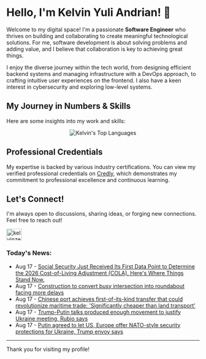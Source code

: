 # Hello, I'm Kelvin Yuli Andrian! 👋

Welcome to my digital space! I'm a passionate **Software Engineer** who thrives on building and collaborating to create meaningful technological solutions. For me, software development is about solving problems and adding value, and I believe that collaboration is key to achieving great things.

I enjoy the diverse journey within the tech world, from designing efficient backend systems and managing infrastructure with a DevOps approach, to crafting intuitive user experiences on the frontend. I also have a keen interest in cybersecurity and exploring low-level systems.

## My Journey in Numbers & Skills

Here are some insights into my work and skills:

<p align="center">
  <img src="https://github-readme-stats.vercel.app/api/top-langs/?username=kelvinzer0&layout=compact&theme=radical" alt="Kelvin's Top Languages" />
</p>

## Professional Credentials

My expertise is backed by various industry certifications. You can view my verified professional credentials on [Credly](https://www.credly.com/users/kelvin-yuli-andrian/badges), which demonstrates my commitment to professional excellence and continuous learning.

## Let's Connect!

I'm always open to discussions, sharing ideas, or forging new connections. Feel free to reach out!

<p align="left">
    <a href="https://linkedin.com/in/kelvinzero" target="blank"><img align="center" src="https://cdn.jsdelivr.net/npm/simple-icons@3.0.1/icons/linkedin.svg" alt="kelvinzero" height="30" width="40" /></a>
</p>

### Today's News:

<!-- feed start -->
- Aug 17 - [Social Security Just Received Its First Data Point to Determine the 2026 Cost-of-Living Adjustment (COLA). Here's Where Things Stand Now.](https://finance.yahoo.com/news/social-security-just-received-first-152100651.html)
- Aug 17 - [Construction to convert busy intersection into roundabout facing more delays](https://www.yahoo.com/news/articles/construction-convert-busy-intersection-roundabout-151332921.html)
- Aug 17 - [Chinese port achieves first-of-its-kind transfer that could revolutionize maritime trade: 'Significantly cheaper than land transport'](https://www.yahoo.com/news/articles/chinese-port-achieves-first-kind-143000188.html)
- Aug 17 - [Trump-Putin talks produced enough movement to justify Ukraine meeting, Rubio says](https://www.yahoo.com/news/articles/us-may-not-able-create-134114850.html)
- Aug 17 - [Putin agreed to let US, Europe offer NATO-style security protections for Ukraine, Trump envoy says](https://www.yahoo.com/news/articles/us-envoy-says-putin-agreed-134023096.html)
<!-- feed end -->

---

Thank you for visiting my profile!
